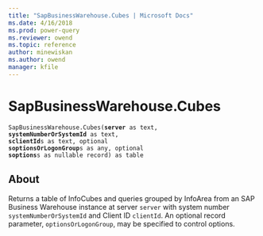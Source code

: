 ```yaml
---
title: "SapBusinessWarehouse.Cubes | Microsoft Docs"
ms.date: 4/16/2018
ms.prod: power-query
ms.reviewer: owend
ms.topic: reference
author: minewiskan
ms.author: owend
manager: kfile
---
```

# SapBusinessWarehouse.Cubes
<code>SapBusinessWarehouse.Cubes(**server** as text, **systemNumberOrSystemId** as text, **sclientId**s as text, optional **soptionsOrLogonGroup**s as any, optional **soptions**s as nullable record) as table</code>

## About
Returns a table of InfoCubes and queries grouped by InfoArea from an SAP Business Warehouse instance at server <code>server</code> with system number <code>systemNumberOrSystemId</code> and Client ID <code>clientId</code>. An optional record parameter, <code>optionsOrLogonGroup</code>, may be specified to control options. 